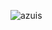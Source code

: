 ![azuis](https://github.com/AmandaCylleno/PALETADEAZUIS/assets/145169742/75e96f21-faea-4db5-b903-cf5eb88b08c4)
